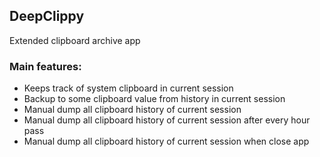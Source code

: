 ## DeepClippy
Extended clipboard archive app

### Main features:
- Keeps track of system clipboard in current session
- Backup to some clipboard value from history in current session
- Manual dump all clipboard history of current session
- Manual dump all clipboard history of current session after every hour pass
- Manual dump all clipboard history of current session when close app

